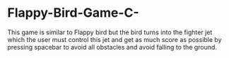 # Flappy-Bird-Game-C-
This game is similar to Flappy bird but the bird turns into the fighter jet which the user must control this jet and get as much score as possible by pressing spacebar to avoid all obstacles and avoid falling to the ground. 

